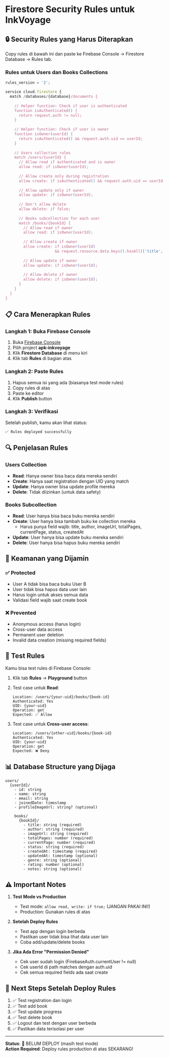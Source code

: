 # Firestore Security Rules untuk InkVoyage

## 🔒 Security Rules yang Harus Diterapkan

Copy rules di bawah ini dan paste ke Firebase Console → Firestore Database → Rules tab.

### Rules untuk Users dan Books Collections

```javascript
rules_version = '2';

service cloud.firestore {
  match /databases/{database}/documents {
    
    // Helper function: Check if user is authenticated
    function isAuthenticated() {
      return request.auth != null;
    }
    
    // Helper function: Check if user is owner
    function isOwner(userId) {
      return isAuthenticated() && request.auth.uid == userId;
    }
    
    // Users collection rules
    match /users/{userId} {
      // Allow read if authenticated and is owner
      allow read: if isOwner(userId);
      
      // Allow create only during registration
      allow create: if isAuthenticated() && request.auth.uid == userId;
      
      // Allow update only if owner
      allow update: if isOwner(userId);
      
      // Don't allow delete
      allow delete: if false;
      
      // Books subcollection for each user
      match /books/{bookId} {
        // Allow read if owner
        allow read: if isOwner(userId);
        
        // Allow create if owner
        allow create: if isOwner(userId) 
                      && request.resource.data.keys().hasAll(['title', 'author', 'imageUrl', 'totalPages', 'currentPage', 'status', 'createdAt']);
        
        // Allow update if owner
        allow update: if isOwner(userId);
        
        // Allow delete if owner
        allow delete: if isOwner(userId);
      }
    }
  }
}
```

## 📋 Cara Menerapkan Rules

### Langkah 1: Buka Firebase Console
1. Buka [Firebase Console](https://console.firebase.google.com)
2. Pilih project **apk-inkvoyage**
3. Klik **Firestore Database** di menu kiri
4. Klik tab **Rules** di bagian atas

### Langkah 2: Paste Rules
1. Hapus semua isi yang ada (biasanya test mode rules)
2. Copy rules di atas
3. Paste ke editor
4. Klik **Publish** button

### Langkah 3: Verifikasi
Setelah publish, kamu akan lihat status:
```
✅ Rules deployed successfully
```

## 🔍 Penjelasan Rules

### Users Collection
- **Read**: Hanya owner bisa baca data mereka sendiri
- **Create**: Hanya saat registration dengan UID yang match
- **Update**: Hanya owner bisa update profile mereka
- **Delete**: Tidak diizinkan (untuk data safety)

### Books Subcollection
- **Read**: User hanya bisa baca buku mereka sendiri
- **Create**: User hanya bisa tambah buku ke collection mereka
  - Harus punya field wajib: title, author, imageUrl, totalPages, currentPage, status, createdAt
- **Update**: User hanya bisa update buku mereka sendiri
- **Delete**: User hanya bisa hapus buku mereka sendiri

## 🔐 Keamanan yang Dijamin

### ✅ Protected
- User A tidak bisa baca buku User B
- User tidak bisa hapus data user lain
- Harus login untuk akses semua data
- Validasi field wajib saat create book

### ❌ Prevented
- Anonymous access (harus login)
- Cross-user data access
- Permanent user deletion
- Invalid data creation (missing required fields)

## 🧪 Test Rules

Kamu bisa test rules di Firebase Console:

1. Klik tab **Rules** → **Playground** button
2. Test case untuk **Read**:
   ```
   Location: /users/{your-uid}/books/{book-id}
   Authenticated: Yes
   UID: {your-uid}
   Operation: get
   Expected: ✅ Allow
   ```

3. Test case untuk **Cross-user access**:
   ```
   Location: /users/{other-uid}/books/{book-id}
   Authenticated: Yes
   UID: {your-uid}
   Operation: get
   Expected: ❌ Deny
   ```

## 📊 Database Structure yang Dijaga

```
users/
  {userId}/
    - id: string
    - name: string
    - email: string
    - joinedDate: timestamp
    - profileImageUrl: string? (optional)
    
    books/
      {bookId}/
        - title: string (required)
        - author: string (required)
        - imageUrl: string (required)
        - totalPages: number (required)
        - currentPage: number (required)
        - status: string (required)
        - createdAt: timestamp (required)
        - updatedAt: timestamp (optional)
        - genre: string (optional)
        - rating: number (optional)
        - notes: string (optional)
```

## ⚠️ Important Notes

1. **Test Mode vs Production**
   - Test mode: `allow read, write: if true;` (JANGAN PAKAI INI!)
   - Production: Gunakan rules di atas

2. **Setelah Deploy Rules**
   - Test app dengan login berbeda
   - Pastikan user tidak bisa lihat data user lain
   - Coba add/update/delete books

3. **Jika Ada Error "Permission Denied"**
   - Cek user sudah login (FirebaseAuth.currentUser != null)
   - Cek userId di path matches dengan auth.uid
   - Cek semua required fields ada saat create

## 🚀 Next Steps Setelah Deploy Rules

1. ✅ Test registration dan login
2. ✅ Test add book
3. ✅ Test update progress
4. ✅ Test delete book
5. ✅ Logout dan test dengan user berbeda
6. ✅ Pastikan data terisolasi per user

---

**Status**: 🔴 BELUM DEPLOY (masih test mode)  
**Action Required**: Deploy rules production di atas SEKARANG!
